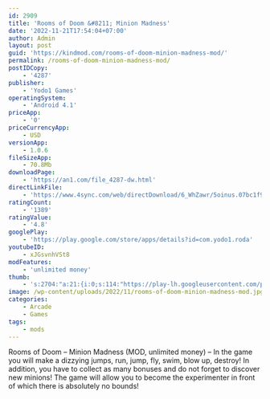 ```yaml
---
id: 2909
title: 'Rooms of Doom &#8211; Minion Madness'
date: '2022-11-21T17:54:04+07:00'
author: Admin
layout: post
guid: 'https://kindmod.com/rooms-of-doom-minion-madness-mod/'
permalink: /rooms-of-doom-minion-madness-mod/
postIDCopy:
    - '4287'
publisher:
    - 'Yodo1 Games'
operatingSystem:
    - 'Android 4.1'
priceApp:
    - '0'
priceCurrencyApp:
    - USD
versionApp:
    - 1.0.6
fileSizeApp:
    - 70.8Mb
downloadPage:
    - 'https://an1.com/file_4287-dw.html'
directLinkFile:
    - 'https://www.4sync.com/web/directDownload/6_WhZawr/5oinus.07bc1f942b33495d7470ec6bbc360e50'
ratingCount:
    - '1389'
ratingValue:
    - '4.8'
googlePlay:
    - 'https://play.google.com/store/apps/details?id=com.yodo1.roda'
youtubeID:
    - xJGsvnhVSt8
modFeatures:
    - 'unlimited money'
thumb:
    - 's:2704:"a:21:{i:0;s:114:"https://play-lh.googleusercontent.com/pFYGs4WaFWSV0zkSdixTA0jWz_Ey1ydpUCt9F6rAMWRfg_6ztYdhfGSo9OxjJCOT0Q=w526-h296";i:1;s:114:"https://play-lh.googleusercontent.com/50V4wmTliVOOhb-R0zy3mIUx2lwK7PF62bXgb6tJWJC56RVJ-H2sQLqDe9FJOfo6Cg=w526-h296";i:2;s:115:"https://play-lh.googleusercontent.com/KVaHaSnpY9zfgwcojmt39FEhNm5kLJlmA4zE677NoMbgMWA_Bz5xTLN0iZ8RXGc1lxc=w526-h296";i:3;s:115:"https://play-lh.googleusercontent.com/YhZr6-B_PFxndEhtAjRbucZxZhjAbk3QzWIL8IZ2LzIVGbYBFtUhLiUz4hHApYN5XoM=w526-h296";i:4;s:114:"https://play-lh.googleusercontent.com/PyvpyraN8_uK3ZlOAxJf-TDjGnvimTFpd0IUrmOcU19YfDiMVmAc_jywpoz4D6d6og=w526-h296";i:5;s:116:"https://play-lh.googleusercontent.com/t1Xx2tt1ftkUJs7OZKvR8D6lZr5jy4hm62b11n-zTKUEd_lmESt9rq6rLYjqARJaFdCK=w526-h296";i:6;s:114:"https://play-lh.googleusercontent.com/TfBCp_zc02ozY5T9RPdGWOos4_mhuHKfDeSBoxpQzJqBKK5xs3ZHXYPjCCljAt7_xQ=w526-h296";i:7;s:115:"https://play-lh.googleusercontent.com/MSwDh294Z592oecWDqMx3YCoJ7hMZtGQ81gPznvh6CwSGZXNljAkU5u8yBmO-H2_9x8=w526-h296";i:8;s:114:"https://play-lh.googleusercontent.com/Ky1ccjYBDWxcw_WXaIF4mxpKmlgdw1yOOWo01Lt7fdP5MSp0gbsnbVfScycyd5FLIg=w526-h296";i:9;s:116:"https://play-lh.googleusercontent.com/4lFBfU8o-Y2AA_zNwgf5Wv6WItG2oB4xpN4O1g1nIj-SUJxuNiW5pMAJs-CJ6Facmzhq=w526-h296";i:10;s:114:"https://play-lh.googleusercontent.com/0KLJQe1Nh7E9M_anH_HsQ1i6jlY-BbQVGtKvERnGPWuCaaeaWVvMyE4z5AI9OreFkw=w526-h296";i:11;s:115:"https://play-lh.googleusercontent.com/ABREuAlyD3qEJkORfNKyJDsXvKl0Znak8-JovPSqEtOeuHBIuvonQfjL6fzbQYCjzig=w526-h296";i:12;s:116:"https://play-lh.googleusercontent.com/lREF152jSFyf1JUgHsQciK4UATFDQeNflG9NqMw3TvhJ-IxNqHctVDXsFAtjmUn6ltJO=w526-h296";i:13;s:116:"https://play-lh.googleusercontent.com/8e1t8j1EOfE_yjJ4Lh3kD7Nz_R71M-9riKqvBd8HFSAy3FJM9PXmWxzH3B_9BGYgahu-=w526-h296";i:14;s:115:"https://play-lh.googleusercontent.com/DkmzI4sS8mlzAFhv1ZhkTvEyjVoCHJDlGuSsLfT9roFQfiGALC5_KSBViLWojM91k0E=w526-h296";i:15;s:115:"https://play-lh.googleusercontent.com/rqQFyza72_8dQKqVImZ9eBqoj7XhSqp3GLLnUS0Ud5ClJw93R-n6jTe4vjI7fpSD8hE=w526-h296";i:16;s:114:"https://play-lh.googleusercontent.com/yBlIMlPZVqAgNh1v6rkmMu4QoC7R3Yx8rU3dg-btsck3yOZbUKcDqqiyMl_txTg9Xg=w526-h296";i:17;s:114:"https://play-lh.googleusercontent.com/svsANJy0BwSQjbt1U7dUgLd3KbVTt6H6UWz5Eghu5rgPYY6ieUc78huFNY_GI5tCIA=w526-h296";i:18;s:115:"https://play-lh.googleusercontent.com/12Ti5_1wCCoPFzXIsQjunLy2iPbvu6fckZaJ_koTOBgt4CS8xXwbP4QD21f1nldGv8E=w526-h296";i:19;s:116:"https://play-lh.googleusercontent.com/o3Ui_6SNnbS7uPdYz2_Om0yqCSqwOcJBRaEJ3VOz6OiE5n20aYmo21UoJeuPOXSxJZER=w526-h296";i:20;s:116:"https://play-lh.googleusercontent.com/TKhqTxBOCRMm60JZcBUicWlevV1NcfMPdrle-oSePFKZfxAIwUz6Z60_Uds9hZfyWtNg=w526-h296";}";'
image: /wp-content/uploads/2022/11/rooms-of-doom-minion-madness-mod.jpg
categories:
    - Arcade
    - Games
tags:
    - mods
---
```


Rooms of Doom – Minion Madness (MOD, unlimited money) – In the game you will make a dizzying jumps, run, jump, fly, swim, blow up, destroy! In addition, you have to collect as many bonuses and do not forget to discover new minions! The game will allow you to become the experimenter in front of which there is absolutely no bounds!